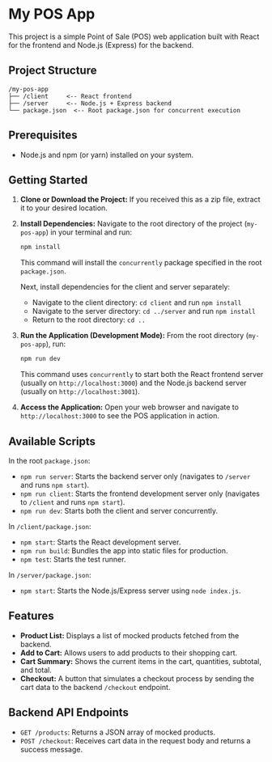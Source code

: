 # My POS App

This project is a simple Point of Sale (POS) web application built with React for the frontend and Node.js (Express) for the backend.

## Project Structure

```
/my-pos-app
├── /client     <-- React frontend
├── /server     <-- Node.js + Express backend
└── package.json  <-- Root package.json for concurrent execution
```

## Prerequisites

- Node.js and npm (or yarn) installed on your system.

## Getting Started

1.  **Clone or Download the Project:**
    If you received this as a zip file, extract it to your desired location.

2.  **Install Dependencies:**
    Navigate to the root directory of the project (`my-pos-app`) in your terminal and run:
    ```bash
    npm install
    ```
    This command will install the `concurrently` package specified in the root `package.json`.

    Next, install dependencies for the client and server separately:
    - Navigate to the client directory: `cd client` and run `npm install`
    - Navigate to the server directory: `cd ../server` and run `npm install`
    - Return to the root directory: `cd ..`

3.  **Run the Application (Development Mode):**
    From the root directory (`my-pos-app`), run:
    ```bash
    npm run dev
    ```
    This command uses `concurrently` to start both the React frontend server (usually on `http://localhost:3000`) and the Node.js backend server (usually on `http://localhost:3001`).

4.  **Access the Application:**
    Open your web browser and navigate to `http://localhost:3000` to see the POS application in action.

## Available Scripts

In the root `package.json`:

-   `npm run server`: Starts the backend server only (navigates to `/server` and runs `npm start`).
-   `npm run client`: Starts the frontend development server only (navigates to `/client` and runs `npm start`).
-   `npm run dev`: Starts both the client and server concurrently.

In `/client/package.json`:

-   `npm start`: Starts the React development server.
-   `npm run build`: Bundles the app into static files for production.
-   `npm test`: Starts the test runner.

In `/server/package.json`:

-   `npm start`: Starts the Node.js/Express server using `node index.js`.

## Features

-   **Product List:** Displays a list of mocked products fetched from the backend.
-   **Add to Cart:** Allows users to add products to their shopping cart.
-   **Cart Summary:** Shows the current items in the cart, quantities, subtotal, and total.
-   **Checkout:** A button that simulates a checkout process by sending the cart data to the backend `/checkout` endpoint.

## Backend API Endpoints

-   `GET /products`: Returns a JSON array of mocked products.
-   `POST /checkout`: Receives cart data in the request body and returns a success message.

